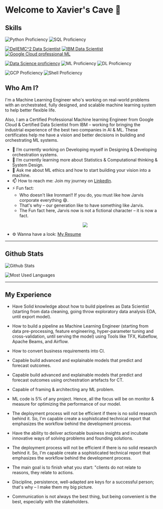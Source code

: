 # Welcome to Xavier's Cave 👋

## Skills
![Python Proficiency](https://img.shields.io/badge/PYTHON-Professional-red)
![SQL Proficiency](https://img.shields.io/badge/SQL-Professional-red)

[![$DellEMC^2$ Data Scientist](https://img.shields.io/badge/DellEMC%20DS-Associate-green)](https://www.certmetrics.com/dell/public/verification.aspx?mainContent_txtVerificationCode=4TRDHEL6JER4195S)
[![IBM Data Scientist](https://img.shields.io/badge/IBM%20DS-Professional-blue)](https://credentials.edx.org/credentials/7a4b5b0484054419832be81568f80ce8/)
[![Google Cloud professional ML](https://img.shields.io/badge/GCP%20ML-Professional-blue)](https://googlecourses.qwiklabs.com/public_profiles/9dab7717-aa8c-4e17-8d31-0580a4c33efd)


[![Data Science proficiency](https://img.shields.io/badge/Data%20Science-Professional-red)](https://credentials.edx.org/credentials/7a4b5b0484054419832be81568f80ce8/)
![ML Proficiency](https://img.shields.io/badge/Machine%20Learning-Professional-red)
![DL Proficiency](https://img.shields.io/badge/Deep%20Learning-Professional-red)


![GCP Proficiency](https://img.shields.io/badge/GCP-Intermediate-GREEN)
![Shell Proficiency](https://img.shields.io/badge/Shell-Intermediate-yellow)

## Who Am I?
I'm a Machine Learning Engineer who's working on real-world problems with an orchestrated, fully designed, and scalable machine learning system to help better flexible life.

Also, I am a Certified Professional Machine learning Engineer from Google Cloud & Certified Data Scientist from IBM – working for bringing the industrial experience of the best two companies in AI & ML. These certificates help me have a vision and better decisions in building and orchestrating ML systems.

- 🔭 I’m currently working on Developing myself in Designing & Developing orchestration systems.
- 🌱 I’m currently learning more about Statistics & Computational thinking & System Design.
- 💬 Ask me about ML ethics and how to start building your vision into a machine.
- 📫 How to reach me: Join my journey on [LinkedIn](https://www.linkedin.com/in/drxavier997/).
- ⚡ Fun fact: 
  * Who doesn't like Ironman!! If you do, you must like how Jarvis corporate everything 😄.
  * That's why – our generation like to have something like Jarvis. 
  * The Fun fact here, Jarvis now is not a fictional character – it is now a fact.
  <p align="center"><img src="https://static.wikia.nocookie.net/marvelcinematicuniverse/images/b/b0/JuARaVeInSy.png/revision/latest/scale-to-width-down/250?cb=20120722164138" /></p>
- ⚙️ Wanna have a look: [My Resume](https://github.com/DrStarkXavier/DrStarkXavier/blob/main/Resume.pdf)
---
## **Github Stats**

![Github Stats](https://github-readme-stats.vercel.app/api?username=DrStarkXavier&show_icons=true&theme=tokyonight)

![Most Used Languages](https://github-readme-stats.vercel.app/api/top-langs/?username=DrStarkXavier&layout=compact&text_color=ffffff&icon_color=FF6C00&theme=tokyonight&langs_count=10)

---
## My Experience

- Have Solid knowledge about how to build pipelines as Data Scientist (starting from data cleaning, going throw exploratory data analysis EDA, until export model).

- How to build a pipeline as Machine Learning Engineer (starting from data pre-processing, feature engineering, hyper-parameter tuning and
cross-validation, until serving the model) using Tools like TFX, Kubeflow, Apache Beams, and Airflow.

- How to convert business requirements into CI.

- Capable build advanced and explainable models that predict and forecast outcomes.

- Capable build advanced and explainable models that predict and forecast outcomes using orchestration artefacts for CT.

- Capable of framing & architecting any ML problem.

- ML code is 5% of any project. Hence, all the focus will be on monitor & measure for optimizing the performance of our model.

- The deployment process will not be efficient if there is no solid research behind it. So, I'm capable create a sophisticated technical report that emphasizes the workflow behind the development process.

- Have the ability to deliver actionable business insights and incubate innovative ways of solving problems and founding solutions.

- The deployment process will not be efficient if there is no solid research behind it. So, I'm capable create a sophisticated technical report that emphasizes the workflow behind the development process.

- The main goal is to finish what you start: "clients do not relate to reasons, they relate to actions.

- Discipline, persistence, well-adapted are keys for a successful person; that's why – I make them my big picture.

- Communication is not always the best thing, but being convenient is the best, especially with the stakeholders.
